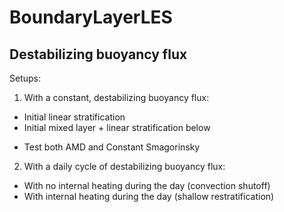 # BoundaryLayerLES

## Destabilizing buoyancy flux

Setups:

1. With a constant, destabilizing buoyancy flux:
- Initial linear stratification
- Initial mixed layer + linear stratification below
* Test both AMD and Constant Smagorinsky

2. With a daily cycle of destabilizing buoyancy flux:
- With no internal heating during the day (convection shutoff)
- With internal heating during the day (shallow restratification)
